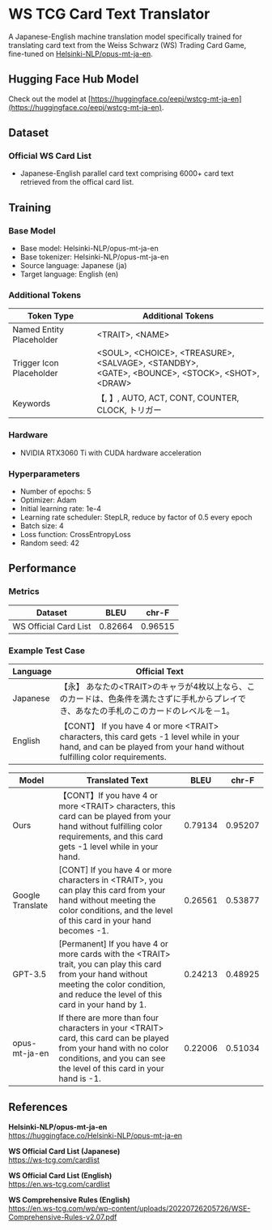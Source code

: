 # WS TCG Card Text Translator
A Japanese-English machine translation model specifically trained for translating card text from the Weiss Schwarz (WS) Trading Card Game, fine-tuned on [Helsinki-NLP/opus-mt-ja-en](https://huggingface.co/Helsinki-NLP/opus-mt-ja-en).

## Hugging Face Hub Model
Check out the model at [https://huggingface.co/eepj/wstcg-mt-ja-en](https://huggingface.co/eepj/wstcg-mt-ja-en).

## Dataset
### Official WS Card List
* Japanese-English parallel card text comprising 6000+ card text retrieved from the offical card list.

## Training
### Base Model
* Base model: Helsinki-NLP/opus-mt-ja-en
* Base tokenizer: Helsinki-NLP/opus-mt-ja-en
* Source language: Japanese (ja)
* Target language: English (en)

### Additional Tokens
|Token Type|Additional Tokens|
|----------|-----------------|
|Named Entity Placeholder|\<TRAIT\>, \<NAME\>|
|Trigger Icon Placeholder|\<SOUL\>, \<CHOICE\>, \<TREASURE\>, \<SALVAGE\>, \<STANDBY\>,<br> \<GATE\>, \<BOUNCE\>, \<STOCK\>, \<SHOT\>, \<DRAW\>|
|Keywords|【, 】, AUTO, ACT, CONT, COUNTER, CLOCK, トリガー|

### Hardware
* NVIDIA RTX3060 Ti with CUDA hardware acceleration

### Hyperparameters
* Number of epochs: 5
* Optimizer: Adam
* Initial learning rate: 1e-4
* Learning rate scheduler: StepLR, reduce by factor of 0.5 every epoch
* Batch size: 4
* Loss function: CrossEntropyLoss
* Random seed: 42

## Performance
### Metrics
|Dataset|BLEU|chr-F|
|-------|------|-----|
|WS Official Card List|0.82664|0.96515|

### Example Test Case
|Language|Official Text|
|--------|-------------|
|Japanese|【永】 あなたの\<TRAIT\>のキャラが4枚以上なら、このカードは、色条件を満たさずに手札からプレイでき、あなたの手札のこのカードのレベルを－1。|
|English|【CONT】 If you have 4 or more \<TRAIT\> characters, this card gets -1 level while in your hand, and can be played from your hand without fulfilling color requirements.|

|Model|Translated Text|BLEU|chr-F|
|-----|---------------|------|-----|
|Ours|【CONT】If you have 4 or more \<TRAIT\> characters, this card can be played from your hand without fulfilling color requirements, and this card gets -1 level while in your hand.|0.79134|0.95207|
|Google Translate|[CONT] If you have 4 or more characters in \<TRAIT\>, you can play this card from your hand without meeting the color conditions, and the level of this card in your hand becomes -1.|0.26561|0.53877|
|GPT-3.5|[Permanent] If you have 4 or more cards with the \<TRAIT\> trait, you can play this card from your hand without meeting the color condition, and reduce the level of this card in your hand by 1.|0.24213|0.48925|
|opus-mt-ja-en|If there are more than four characters in your \<TRAIT\> card, this card can be played from your hand with no color conditions, and you can see the level of this card in your hand is -1.|0.22006|0.51034|

## References
**Helsinki-NLP/opus-mt-ja-en**
<br>
https://huggingface.co/Helsinki-NLP/opus-mt-ja-en

**WS Official Card List (Japanese)**
<br>
https://ws-tcg.com/cardlist

**WS Official Card List (English)**
<br>
https://en.ws-tcg.com/cardlist

**WS Comprehensive Rules (English)**
<br>
https://en.ws-tcg.com/wp/wp-content/uploads/20220726205726/WSE-Comprehensive-Rules-v2.07.pdf